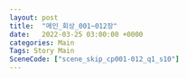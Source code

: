 ```yaml
---
layout: post
title:  "메인_회상_001~012장"
date:   2022-03-25 03:00:00 +0000
categories: Main
Tags: Story Main
SceneCode: ["scene_skip_cp001-012_q1_s10"]
---
```

